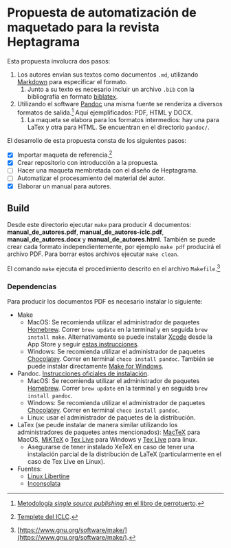# Propuesta de automatización de maquetado para la revista Heptagrama

Esta propuesta involucra dos pasos:
1. Los autores envían sus textos como documentos `.md`, utilizando [Markdown](https://pandoc.org/MANUAL.html#pandocs-markdown) para especificar el formato.
   1. Junto a su texto es necesario incluir un archivo `.bib` con la bibliografía en formato [biblatex](https://es.overleaf.com/learn/latex/Bibliography_management_in_LaTeX#The_bibliography_file).
1. Utilizando el software [Pandoc](https://pandoc.org) una misma fuente se renderiza a diversos formatos de salida.[^2]
Aquí ejemplificados: PDF, HTML y DOCX.
   1. La maqueta se elabora para los formatos intermedios: hay una para LaTex y otra para HTML. Se encuentran en el directorio `pandoc/`.

[^2]: [Metodología _single source publishing_ en el libro de perrotuerto](https://prolibreros.gitlab.io/docs/tutorial-ssp/#metodologia).

El desarrollo de esta propuesta consta de los siguientes pasos:

  * [x] Importar maqueta de referencia.[^1]
  * [x] Crear repositorio con introducción a la propuesta.
  * [ ] Hacer una maqueta membretada con el diseño de Heptagrama.
  * [ ] Automatizar el procesamiento del material del autor.
  * [x] Elaborar un manual para autores.

## Build

Desde este directorio ejecutar `make` para producir 4 documentos:  **manual_de_autores.pdf**, **manual_de_autores-iclc.pdf**, **manual_de_autores.docx** y **manual_de_autores.html**.
También se puede crear cada formato independientemente, por ejemplo `make pdf` producirá el archivo PDF.
Para borrar estos archivos ejecutar `make clean`.

El comando `make` ejecuta el procedimiento descrito en el archivo `Makefile`.[^make]

[^make]: [https://www.gnu.org/software/make/](https://www.gnu.org/software/make/).

### Dependencias

Para producir los documentos PDF es necesario instalar lo siguiente:

* Make
  * MacOS: Se recomienda utilizar el administrador de paquetes [Homebrew](http://brew.sh/).
  Correr `brew update` en la terminal y en seguida `brew install make`. Alternativamente se puede instalar [Xcode](https://developer.apple.com/support/xcode/) desde la App Store y seguir [estas instrucciones](https://stackoverflow.com/questions/10265742/how-to-install-make-and-gcc-on-a-mac).
  * Windows: Se recomienda utilizar el administrador de paquetes [Chocolatey](https://chocolatey.org/). 
  Correr en terminal `choco install pandoc`.
  También se puede instalar directamente [Make for Windows](https://gnuwin32.sourceforge.net/packages/make.htm).
* Pandoc. [Instrucciones oficiales de instalación](http://pandoc.org/installing.html).
  * MacOS: Se recomienda utilizar el administrador de paquetes [Homebrew](http://brew.sh/). Correr `brew update` en la terminal y en seguida `brew install pandoc`.
  * Windows: Se recomienda utilizar el administrador de paquetes [Chocolatey](https://chocolatey.org/). Correr en terminal `choco install pandoc`.
  * Linux: usar el administrador de paquetes de la distribución.
* LaTex (se peude instalar de manera similar utilizando los administradores de paquetes antes mencionados):
[MacTeX](https://www.tug.org/mactex/) para MacOS,
[MiKTeX](https://miktex.org/) o [Tex Live](https://www.tug.org/texlive/) para Windows y
[Tex Live](https://www.tug.org/texlive/) para linux.
  * Asegurarse de tener instalado XeTeX en caso de tener una instalación parcial de la distribución de LaTeX (particularmente en el caso de Tex Live en Linux).
* Fuentes:
  * [Linux Libertine](http://www.linuxlibertine.org/index.php?id=91&L=1)
  * [Inconsolata](http://levien.com/type/myfonts/inconsolata.html)

[^1]: [Templete del ICLC](https://github.com/iclc/iclc-templates/blob/main/2023/papers/markdown/iclc2023.md).
